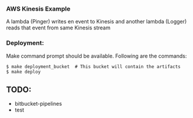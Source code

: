 ### AWS Kinesis Example

A lambda (Pinger) writes en event to Kinesis and another lambda (Logger) reads that event from same Kinesis stream

### Deployment:

Make command prompt should be available. Following are the commands:

    $ make deployment_bucket  # This bucket will contain the artifacts
    $ make deploy

## TODO: 
- bitbucket-pipelines
- test
